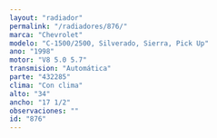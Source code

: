 ```yaml
---
layout: "radiador"
permalink: "/radiadores/876/"
marca: "Chevrolet"
modelo: "C-1500/2500, Silverado, Sierra, Pick Up"
ano: "1998"
motor: "V8 5.0 5.7"
transmision: "Automática"
parte: "432285"
clima: "Con clima"
alto: "34"
ancho: "17 1/2"
observaciones: ""
id: "876"
---
```


